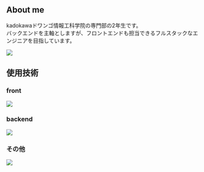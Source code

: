 ## About me
kadokawaドワンゴ情報工科学院の専門部の2年生です。<br>
バックエンドを主軸としますが、フロントエンドも担当できるフルスタックなエンジニアを目指しています。

![](https://github-readme-stats.vercel.app/api/top-langs?username=Takuya0202)

## 使用技術
### front
![](https://skillicons.dev/icons?i=html,css,js,tailwindcss)
### backend
![](https://skillicons.dev/icons?i=python,php,django,fastapi,laravel)
### その他
![](https://skillicons.dev/icons?i=docker,mysql)

